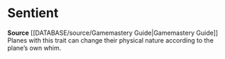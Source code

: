 ﻿---
id: '286'
name: Sentient
rarity: Common
source: '[[DATABASE/source/Gamemastery Guide|Gamemastery Guide]]'
trait:
- Sentient
type: Trait

---
# Sentient

**Source** [[DATABASE/source/Gamemastery Guide|Gamemastery Guide]]
Planes with this trait can change their physical nature according to the plane’s own whim.